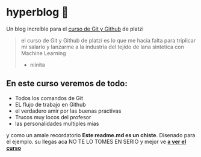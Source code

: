 # hyperblog 🐛
Un blog increíble para el [curso de Git y Github](https://platzi.com/clases/git-github/ "curso de Git y Github") de platzi

>el curso de Git y Github de platzi es lo que me hacia falta para triplicar mi salario y lanzarme a la industria del tejido de lana sintetica con Machine Learning
> - niinita

## En este curso veremos de todo:
* Todos los comandos de Git
* EL flujo de trabajo en Github
* el verdadero amir por las buenas practivas
* Trucos muy locos del profesor
* las personalidades multiples mias 


y como un amale recordatorio **Este readme.md es un chiste**. Disenado para el ejemplo. su llegas aca NO TE LO TOMES EN SERIO y mejor ve [**a ver el curso**](https://platzi.com/clases/1557-git-github/19977-readmemd-es-una-excelente-practica/ "[a ver el curso]")
